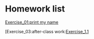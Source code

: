 # Homework list
[Exercise_01:print my name](https://github.com/dadiancjw/compuational_physics_N2015301890053/blob/master/exercise01.py)

[Exercise_03:after-class work:[Exercise_1.1](http://www.jianshu.com/p/c62478ab6f2d)
